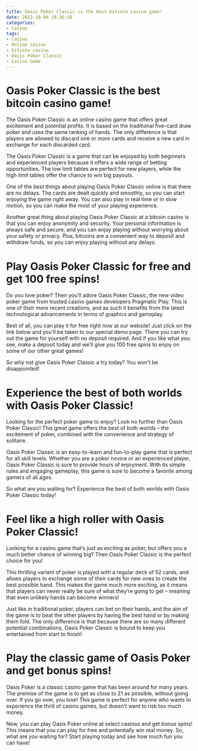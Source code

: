 ```yaml
---
title: Oasis Poker Classic is the best bitcoin casino game!
date: 2022-10-06 18:36:58
categories:
- Casino
tags:
- Casino
- Online Casino
- bitcoin casino
- Oasis Poker Classic
- Casino Game
---
```



#  Oasis Poker Classic is the best bitcoin casino game!

The Oasis Poker Classic is an online casino game that offers great excitement and potential profits. It is based on the traditional five-card draw poker and uses the same ranking of hands. The only difference is that players are allowed to discard one or more cards and receive a new card in exchange for each discarded card.

The Oasis Poker Classic is a game that can be enjoyed by both beginners and experienced players because it offers a wide range of betting opportunities. The low limit tables are perfect for new players, while the high limit tables offer the chance to win big payouts.

One of the best things about playing Oasis Poker Classic online is that there are no delays. The cards are dealt quickly and smoothly, so you can start enjoying the game right away. You can also play in real time or in slow motion, so you can make the most of your playing experience.

Another great thing about playing Oasis Poker Classic at a bitcoin casino is that you can enjoy anonymity and security. Your personal information is always safe and secure, and you can enjoy playing without worrying about your safety or privacy. Plus, bitcoins are a convenient way to deposit and withdraw funds, so you can enjoy playing without any delays.

#  Play Oasis Poker Classic for free and get 100 free spins!

Do you love poker? Then you’ll adore Oasis Poker Classic, the new video poker game from trusted casino games developers Pragmatic Play. This is one of their more recent creations, and as such it benefits from the latest technological advancements in terms of graphics and gameplay.

Best of all, you can play it for free right now at our website! Just click on the link below and you’ll be taken to our special demo page. There you can try out the game for yourself with no deposit required. And if you like what you see, make a deposit today and we’ll give you 100 free spins to enjoy on some of our other great games!

So why not give Oasis Poker Classic a try today? You won’t be disappointed!

#  Experience the best of both worlds with Oasis Poker Classic!

Looking for the perfect poker game to enjoy? Look no further than Oasis Poker Classic! This great game offers the best of both worlds – the excitement of poker, combined with the convenience and strategy of solitaire.

Oasis Poker Classic is an easy-to-learn and fun-to-play game that is perfect for all skill levels. Whether you are a poker novice or an experienced player, Oasis Poker Classic is sure to provide hours of enjoyment. With its simple rules and engaging gameplay, this game is sure to become a favorite among gamers of all ages.

So what are you waiting for? Experience the best of both worlds with Oasis Poker Classic today!

#  Feel like a high roller with Oasis Poker Classic!

Looking for a casino game that’s just as exciting as poker, but offers you a much better chance of winning big? Then Oasis Poker Classic is the perfect choice for you!

This thrilling variant of poker is played with a regular deck of 52 cards, and allows players to exchange some of their cards for new ones to create the best possible hand. This makes the game much more exciting, as it means that players can never really be sure of what they’re going to get – meaning that even unlikely hands can become winners!

Just like in traditional poker, players can bet on their hands, and the aim of the game is to beat the other players by having the best hand or by making them fold. The only difference is that because there are so many different potential combinations, Oasis Poker Classic is bound to keep you entertained from start to finish!

#  Play the classic game of Oasis Poker and get bonus spins!

Oasis Poker is a classic casino game that has been around for many years. The premise of the game is to get as close to 21 as possible, without going over. If you go over, you lose! This game is perfect for anyone who wants to experience the thrill of casino games, but doesn't want to risk too much money.

Now, you can play Oasis Poker online at select casinos and get bonus spins! This means that you can play for free and potentially win real money. So, what are you waiting for? Start playing today and see how much fun you can have!